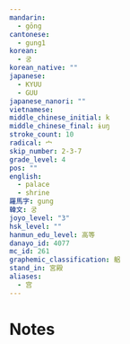 ```yaml
---
mandarin:
  - gōng
cantonese:
  - gung1
korean:
  - 궁
korean_native: ""
japanese:
  - KYUU
  - GUU
japanese_nanori: ""
vietnamese:
middle_chinese_initial: k
middle_chinese_final: ɨuŋ
stroke_count: 10
radical: 宀
skip_number: 2-3-7
grade_level: 4
pos: ""
english:
  - palace
  - shrine
羅馬字: gung
韓文: 궁
joyo_level: "3"
hsk_level: ""
hanmun_edu_level: 高等
danayo_id: 4077
mc_id: 261
graphemic_classification: 躳
stand_in: 宮殿
aliases:
  - 宫
---
```


# Notes
